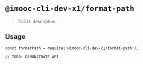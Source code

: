# `@imooc-cli-dev-x1/format-path`

> TODO: description

## Usage

```
const formatPath = require('@imooc-cli-dev-x1/format-path');

// TODO: DEMONSTRATE API
```
